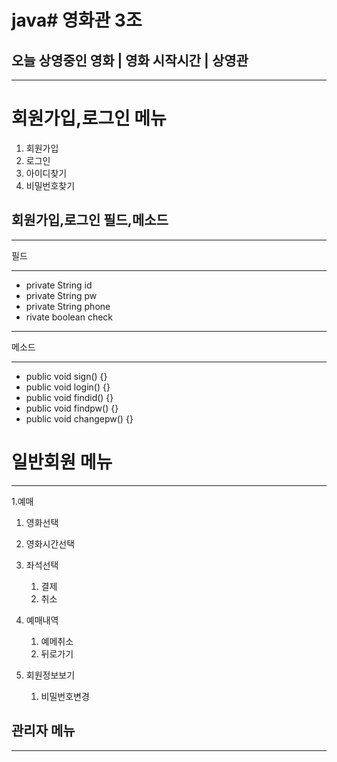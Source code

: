 # java# 영화관 3조
## 오늘 상영중인 영화 | 영화 시작시간 |  상영관
---
# 회원가입,로그인 메뉴
1. 회원가입
2. 로그인
3. 아이디찾기
4. 비밀번호찾기

## 회원가입,로그인 필드,메소드
---
필드
***
* private String id
* private String pw
* private String phone
* rivate boolean check
***
메소드
***
* public void sign() {}
* public void login() {}
* public void findid() {}
* public void findpw() {}
* public void changepw() {}

# 일반회원 메뉴
---
1.예매
   1. 영화선택
   2. 영화시간선택
   3. 좌석선택
         1. 결제
         2. 취소
2. 예매내역
   1. 예메취소
   2. 뒤로가기

3. 회원정보보기 
    1. 비밀번호변경

## 관리자 메뉴
---


